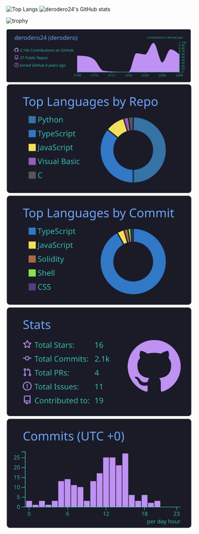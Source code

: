 ![Top Langs](https://github-readme-stats.vercel.app/api/top-langs/?username=derodero24&layout=compact&langs_count=6&theme=radical)
![derodero24's GitHub stats](https://github-readme-stats.vercel.app/api?username=derodero24&show_icons=true&count_private=true&theme=radical)

![trophy](https://github-profile-trophy.vercel.app/?username=derodero24&theme=discord)

[![](https://raw.githubusercontent.com/derodero24/derodero24/main/profile-summary-card-output/tokyonight/0-profile-details.svg)](https://github.com/vn7n24fzkq/github-profile-summary-cards)
[![](https://raw.githubusercontent.com/derodero24/derodero24/main/profile-summary-card-output/tokyonight/1-repos-per-language.svg)](https://github.com/vn7n24fzkq/github-profile-summary-cards) [![](https://raw.githubusercontent.com/derodero24/derodero24/main/profile-summary-card-output/tokyonight/2-most-commit-language.svg)](https://github.com/vn7n24fzkq/github-profile-summary-cards)
[![](https://raw.githubusercontent.com/derodero24/derodero24/main/profile-summary-card-output/tokyonight/3-stats.svg)](https://github.com/vn7n24fzkq/github-profile-summary-cards) [![](https://raw.githubusercontent.com/derodero24/derodero24/main/profile-summary-card-output/tokyonight/4-productive-time.svg)](https://github.com/vn7n24fzkq/github-profile-summary-cards)
